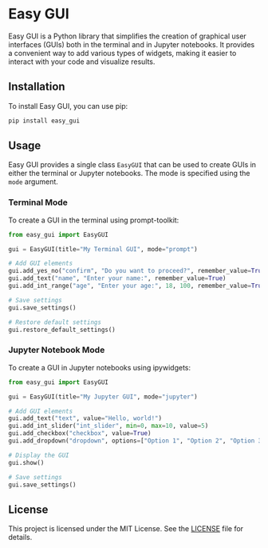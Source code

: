 # Easy GUI

Easy GUI is a Python library that simplifies the creation of graphical user interfaces (GUIs) both in the terminal and in Jupyter notebooks. It provides a convenient way to add various types of widgets, making it easier to interact with your code and visualize results.

## Installation

To install Easy GUI, you can use pip:

```bash
pip install easy_gui
```

## Usage

Easy GUI provides a single class `EasyGUI` that can be used to create GUIs in either the terminal or Jupyter notebooks. The mode is specified using the `mode` argument.

### Terminal Mode

To create a GUI in the terminal using prompt-toolkit:

```python
from easy_gui import EasyGUI

gui = EasyGUI(title="My Terminal GUI", mode="prompt")

# Add GUI elements
gui.add_yes_no("confirm", "Do you want to proceed?", remember_value=True)
gui.add_text("name", "Enter your name:", remember_value=True)
gui.add_int_range("age", "Enter your age:", 18, 100, remember_value=True)

# Save settings
gui.save_settings()

# Restore default settings
gui.restore_default_settings()
```

### Jupyter Notebook Mode

To create a GUI in Jupyter notebooks using ipywidgets:

```python
from easy_gui import EasyGUI

gui = EasyGUI(title="My Jupyter GUI", mode="jupyter")

# Add GUI elements
gui.add_text("text", value="Hello, world!")
gui.add_int_slider("int_slider", min=0, max=10, value=5)
gui.add_checkbox("checkbox", value=True)
gui.add_dropdown("dropdown", options=["Option 1", "Option 2", "Option 3"], value="Option 1")

# Display the GUI
gui.show()

# Save settings
gui.save_settings()
```

## License

This project is licensed under the MIT License. See the [LICENSE](LICENSE.txt) file for details.
